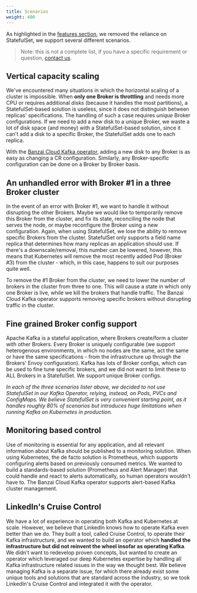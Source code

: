 ```yaml
---
title: Scenarios
weight: 400
---
```




As highlighted in the [features section](../features/), we removed the reliance on StatefulSet, we support several different scenarios.

> Note: this is not a complete list, if you have a specific requirement or question, [contact us](mailto:cnan-feedback@cisco.com).

## Vertical capacity scaling

We've encountered many situations in which the horizontal scaling of a cluster is impossible. When **only one Broker is throttling** and needs more CPU or requires additional disks (because it handles the most partitions), a StatefulSet-based solution is useless, since it does not distinguish between replicas' specifications. The handling of such a case requires *unique* Broker configurations. If we need to add a new disk to a unique Broker, we waste a lot of disk space (and money) with a StatefulSet-based solution, since it can't add a disk to a specific Broker, the StatefulSet adds one to each replica.

With the [Banzai Cloud Kafka operator](https://github.com/banzaicloud/kafka-operator), adding a new disk to any Broker is as easy as changing a CR configuration. Similarly, any Broker-specific configuration can be done on a Broker by Broker basis.

## An unhandled error with Broker #1 in a three Broker cluster

In the event of an error with Broker #1, we want to handle it without disrupting the other Brokers. Maybe we would like to temporarily remove this Broker from the cluster, and fix its state, reconciling the node that serves the node, or maybe reconfigure the Broker using a new configuration. Again, when using StatefulSet, we lose the ability to remove specific Brokers from the cluster. StatefulSet only supports a field name replica that determines how many replicas an application should use. If there's a downscale/removal, this number can be lowered, however, this means that Kubernetes will remove the most recently added Pod (Broker #3) from the cluster - which, in this case, happens to suit our purposes quite well.

To remove the #1 Broker from the cluster, we need to lower the number of brokers in the cluster from three to one. This will cause a state in which only one Broker is live, while we kill the brokers that handle traffic. The Banzai Cloud Kafka operator supports removing specific brokers without disrupting traffic in the cluster.

## Fine grained Broker config support

Apache Kafka is a stateful application, where Brokers create/form a cluster with other Brokers. Every Broker is uniquely configurable (we support heterogenous environments, in which no nodes are the same, act the same or have the same specifications - from the infrastructure up through the Brokers' Envoy configuration). Kafka has lots of Broker configs, which can be used to fine tune specific brokers, and we did not want to limit these to ALL Brokers in a StatefulSet. We support unique Broker configs.

*In each of the three scenarios lister above, we decided to not use StatefulSet in our Kafka Operator, relying, instead, on Pods, PVCs and ConfigMaps. We believe StatefulSet is very convenient starting point, as it handles roughly 80% of scenarios but introduces huge limitations when running Kafka on Kubernetes in production.*

## Monitoring based control

Use of monitoring is essential for any application, and all relevant information about Kafka should be published to a monitoring solution. When using Kubernetes, the de facto solution is Prometheus, which supports configuring alerts based on previously consumed metrics. We wanted to build a standards-based solution (Prometheus and Alert Manager) that could handle and react to alerts automatically, so human operators wouldn't have to. The Banzai Cloud Kafka operator supports alert-based Kafka cluster management.

## LinkedIn's Cruise Control

We have a lot of experience in operating both Kafka and Kubernetes at scale. However, we believe that LinkedIn knows how to operate Kafka even better than we do. They built a tool, called Cruise Control, to operate their Kafka infrastructure, and we wanted to build an operator which **handled the infrastructure but did not reinvent the wheel insofar as operating Kafka**. We didn't want to redevelop proven concepts, but wanted to create an operator which leveraged our deep Kubernetes expertise by handling all Kafka infrastructure related issues in the way we thought best. We believe managing Kafka is a separate issue, for which there already exist some unique tools and solutions that are standard across the industry, so we took LinkedIn's Cruise Control and integrated it with the operator.
